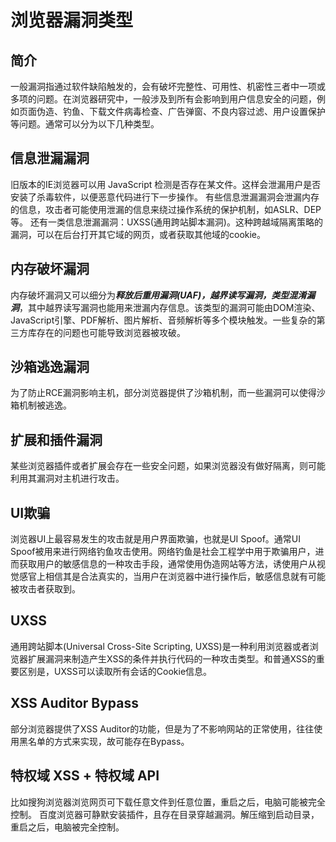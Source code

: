 # 浏览器漏洞类型


## 简介

一般漏洞指通过软件缺陷触发的，会有破坏完整性、可用性、机密性三者中一项或多项的问题。在浏览器研究中，一般涉及到所有会影响到用户信息安全的问题，例如页面伪造、钓鱼、下载文件病毒检查、广告弹窗、不良内容过滤、用户设置保护等问题。通常可以分为以下几种类型。

## 信息泄漏漏洞

旧版本的IE浏览器可以用 JavaScript 检测是否存在某文件。这样会泄漏用户是否安装了杀毒软件，以便恶意代码进行下一步操作。
有些信息泄漏漏洞会泄漏内存的信息，攻击者可能使用泄漏的信息来绕过操作系统的保护机制，如ASLR、DEP等。
还有一类信息泄漏漏洞：UXSS(通用跨站脚本漏洞)。这种跨越域隔离策略的漏洞，可以在后台打开其它域的网页，或者获取其他域的cookie。

## 内存破坏漏洞

内存破坏漏洞又可以细分为***释放后重用漏洞(UAF)，越界读写漏洞，类型混淆漏洞***，其中越界读写漏洞也能用来泄漏内存信息。该类型的漏洞可能由DOM渲染、JavaScript引擎、PDF解析、图片解析、音频解析等多个模块触发。一些复杂的第三方库存在的问题也可能导致浏览器被攻破。

## 沙箱逃逸漏洞

为了防止RCE漏洞影响主机，部分浏览器提供了沙箱机制，而一些漏洞可以使得沙箱机制被逃逸。

## 扩展和插件漏洞

某些浏览器插件或者扩展会存在一些安全问题，如果浏览器没有做好隔离，则可能利用其漏洞对主机进行攻击。

## UI欺骗

浏览器UI上最容易发生的攻击就是用户界面欺骗，也就是UI Spoof。通常UI Spoof被用来进行网络钓鱼攻击使用。网络钓鱼是社会工程学中用于欺骗用户，进而获取用户的敏感信息的一种攻击手段，通常使用伪造网站等方法，诱使用户从视觉感官上相信其是合法真实的，当用户在浏览器中进行操作后，敏感信息就有可能被攻击者获取到。

## UXSS

通用跨站脚本(Universal Cross-Site Scripting, UXSS)是一种利用浏览器或者浏览器扩展漏洞来制造产生XSS的条件并执行代码的一种攻击类型。和普通XSS的重要区别是，UXSS可以读取所有会话的Cookie信息。

## XSS Auditor Bypass

部分浏览器提供了XSS Auditor的功能，但是为了不影响网站的正常使用，往往使用黑名单的方式来实现，故可能存在Bypass。

## 特权域 XSS + 特权域 API

比如搜狗浏览器浏览网页可下载任意文件到任意位置，重启之后，电脑可能被完全控制。
百度浏览器可静默安装插件，且存在目录穿越漏洞。解压缩到启动目录，重启之后，电脑被完全控制。
